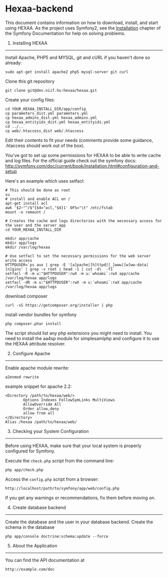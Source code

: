 Hexaa-backend
========================
This document contains information on how to download, install, and start
using HEXAA. As the project uses Symfony2, see the [Installation][1]
chapter of the Symfony Documentation for help on solving problems.

1) Installing HEXAA
----------------------------------

Install Apache, PHP5 and MYSQL, git and cURL if you haven't done so already:

    sudo apt-get install apache2 php5 mysql-server git curl

Clone this git repository

    git clone git@dev.niif.hu:hexaa/hexaa.git

Create your config files:

```
cd YOUR_HEXAA_INSTALL_DIR/app/config
cp parameters_dist.yml parameters.yml
cp hexaa_admins_dist.yml hexaa_admins.yml
cp hexaa_entityids_dist.yml hexaa_entityids.yml
cd ../..
cp web/.htaccess_dist web/.htaccess
```

Edit their contents to fit your needs (comments provide some guidance, .htaccess should work out of the box).

You've got to set up some permissions for HEXAA to be able to write cache and log files.
For the official guide check out the symfony docs:
http://symfony.com/doc/current/book/installation.html#configuration-and-setup


Here's an example which uses setfacl:

```
# This should be done as root
su
# install and enable ACL on /
apt-get install acl
awk '$2~"^/$"{$4="acl,"$4}1' OFS="\t" /etc/fstab
mount -o remount /

# Creates the cache and logs directories with the necessary access for the user and the server app
cd YOUR_HEXAA_INSTALL_DIR

mkdir app/cache
mkdir app/logs
mkdir /var/log/hexaa

# Use setfacl to set the necessary permissions for the web server write access
HTTPDUSER=`ps aux | grep -E '[a]pache|[h]ttpd|[_]www|[w]ww-data|[n]ginx' | grep -v root | head -1 | cut -d\  -f1`
setfacl -R -m u:"$HTTPDUSER":rwX -m u:`whoami`:rwX app/cache /var/log/hexaa app/logs
setfacl -dR -m u:"$HTTPDUSER":rwX -m u:`whoami`:rwX app/cache /var/log/hexaa app/logs
```

download composer

    curl -sS https://getcomposer.org/installer | php
    
install vendor bundles for symfony
    
    php composer.phar install

The script should list any php extensions you might need to install.
You need to install the aa4sp module for simplesamlphp and configure it to use the HEXAA attribute resolver.

2) Configure Apache
-------------------

Enable apache module rewrite:

    a2enmod rewrite

example snippet for apache 2.2:

```
<Directory /path/to/hexaa/web/>
        Options Indexes FollowSymLinks MultiViews
        AllowOverride All
        Order allow,deny
        allow from all
</Directory>
Alias /hexaa /path/to/hexaa/web/
```


3) Checking your System Configuration
-------------------------------------

Before using HEXAA, make sure that your local system is properly
configured for Symfony.

Execute the `check.php` script from the command line:

    php app/check.php

Access the `config.php` script from a browser:

    http://localhost/path/to/symfony/app/web/config.php

If you get any warnings or recommendations, fix them before moving on.

4) Create database backend
--------------------------

Create the database and the user in your database backend.
Create the schema in the database

    php app/console doctrine:schema:update --force

5) About the Application
--------------------------------

You can find the API documentation at

    http://example.com/doc

[1]:  http://symfony.com/doc/2.1/book/installation.html